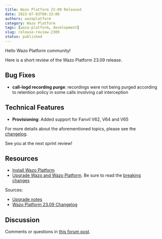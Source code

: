 ```yaml
---
title: Wazo Platform 23.09 Released
date: 2023-07-03T08:33:00
authors: wazoplatform
category: Wazo Platform
tags: [wazo-platform, development]
slug: release-review-2309
status: published
---
```


Hello Wazo Platform community!

Here is a short review of the Wazo Platform 23.09 release.

## Bug Fixes

- **call-logd recording purge**: recordings were not being purged according to retention policy in some calls involving call interception

## Technical Features

- **Provisioning**: Added support for Fanvil V62, V64 and V65

For more details about the aforementioned topics, please see the [changelog](https://wazo-dev.atlassian.net/issues/?jql=project%3DWAZO%20AND%20fixVersion%3D23.09).

See you at the next sprint review!

<!-- truncate -->

## Resources

- [Install Wazo Platform](https://wazo-platform.org/use-cases)
- [Upgrade Wazo and Wazo Platform](/uc-doc/upgrade/). Be sure to read the
  [breaking changes](/uc-doc/upgrade/upgrade_notes#23-09)

Sources:

- [Upgrade notes](/uc-doc/upgrade/upgrade_notes#23-09)
- [Wazo Platform 23.09 Changelog](https://wazo-dev.atlassian.net/issues/?jql=project%3DWAZO%20AND%20fixVersion%3D23.09)

## Discussion

Comments or questions in
[this forum post](https://wazo-platform.discourse.group/t/blog-wazo-platform-23-09-released).
